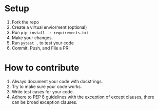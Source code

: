 # Setup

1. Fork the repo
2. Create a virtual enviorment (optional)
3. Run `pip install -r requirements.txt`
4. Make your changes.
5. Run `pytest .` to test your code
6. Commit, Push, and File a PR!

# How to contribute

1. Always document your code with docstrings.
2. Try to make sure your code works.
3. Write test cases for your code.
4. Adhere to PEP 8 guidelines with the exception of except clauses, there can be broad exception clauses.
